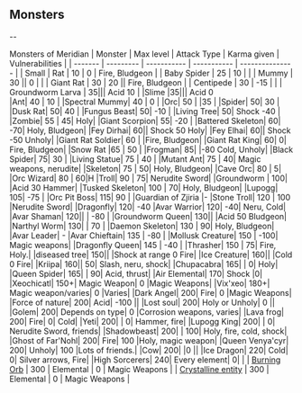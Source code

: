 ## Monsters

--

Monsters of Meridian
| Monster | Max level | Attack Type | Karma given | Vulnerabilities |
| ------- | --------- | ----------- | ----------- | --------------- |
| Small | Rat | 10 | 0 | Fire, Bludgeon |
| Baby Spider | 25 | 10 | |
| Mummy | 30 || 0 | |
| Giant Rat | 30 | 20 || Fire, Bludgeon |
| Centipede | 30 | -15 | |
| Groundworm Larva |	35|||	Acid	10	|
|Slime	|35|||	Acid	0	
|Ant|	40	|	10	|
|Spectral Mummy|	40	|	0	|
|Orc|	50	|	|35	|
|Spider|	50|		30	|
|Dusk Rat|	50|		40	|
|Fungus Beast|	50|		-10	|
|Living Tree|	50|	Shock	-40	|
|Zombie|	55	|	45|	Holy|
|Giant Scorpion|	55|		-20	|
|Battered Skeleton|	60|		-70|	Holy, Bludgeon|
|Fey Dirhai|	60||	Shock	50	Holy|
|Fey Elhai|	60||	Shock	-50	Unholy|
|Giant Rat Soldier|	60	|	|Fire, Bludgeon|
|Giant Rat King|	60|		0|	Fire, Bludgeon|
|Snow Rat	|65	|	50	|
|Frogman|	85|		|-80	Cold, Unholy|
|Black Spider|	75|		30	|
|Living Statue|	75	|	40	|
|Mutant Ant|	75	|	40|	Magic weapons, nerudite|
|Skeleton|	75	|	50|	Holy, Bludgeon|
|Cave Orc|	80	|	5|
|Orc Wizard|	80	|	60|H
|Troll|	90	|	75|	Nerudite Sword|
|Groundworm |	100|	|Acid	30	Hammer|
|Tusked Skeleton|	100	|	70|	Holy, Bludgeon|
|Lupogg|	105|		-75	|
|Orc Pit Boss|	115|		90	|
|Guardian of Zjiria |- 
|Stone Troll|	120	|	100	|Nerudite Sword|
|Dragonfly|	120|		-40	
|Avar Warrior|	120|		-40|	Neru, Cold|
|Avar Shaman|	120||	|	-80	|
|Groundworm Queen|	130||	|Acid	50	Bludgeon|
|Narthyl Worm|	130|	|	70	|
|Daemon Skeleton|	130	|	90|	Holy, Bludgeon|
|Avar Leader| - 
|Avar Chieftain|	135	|	-80	|
|Mollusk Creature|	150	|	-100|	Magic weapons|
|Dragonfly Queen|	145	|	-40	|
|Thrasher|	150	|	75|	Fire, Holy.|
|diseased tree|	150||	|Shock at range	0	Fire|
|Ice Creature|	160||	|Cold	0	Fire|
|Kriipa|	160||	50|	Slash, neru, shock|
|Chupacabra|	165|	|	0|	Holy|
|Queen Spider|	165|	|	90|	Acid, thrust|
|Air Elemental|	170|	Shock |0|	
|Xeochicatl|	150+|	Magic Weapon|	0	|Magic Weapons|
|Vix'xeo|	180+|	Magic weapon/varies|	0	|Varies|
|Dark Angel|	200|	Fire|	0	|Magic Weapons|
|Force of nature|	200|	Acid|	-100	||
|Lost soul|	200|	Holy or Unholy|	0	||
|Golem|	200|	Depends on type|	0	|Corrosion weapons, varies|
|Lava frog|	200|	Fire|	0|	Cold|
|Yeti|	200|	|	0|	Hammer, fire|
|Lupogg King|	200|	|	0|	Nerudite Sword, friends|
|Shadowbeast|	200|	|	100|	Holy, fire, cold, shock|
|Ghost of Far'Nohl|	200|	Fire|	100	|Holy, magic weapon|
|Queen Venya'cyr|	200|	Unholy|	100	|Lots of friends.|
|Cow|	200|		|0	||
|Ice Dragon|	220|	Cold|	0| 	Silver arrows, Fire|
|High Sorcerers|	240|	Every element|	0|	|
| [Burning Orb](monsters/burning-orb.md) | 300 | Elemental | 0 | Magic Weapons |
| [Crystalline entity](monsters/crystalline-entity.md) | 300 | Elemental | 0 | Magic Weapons |